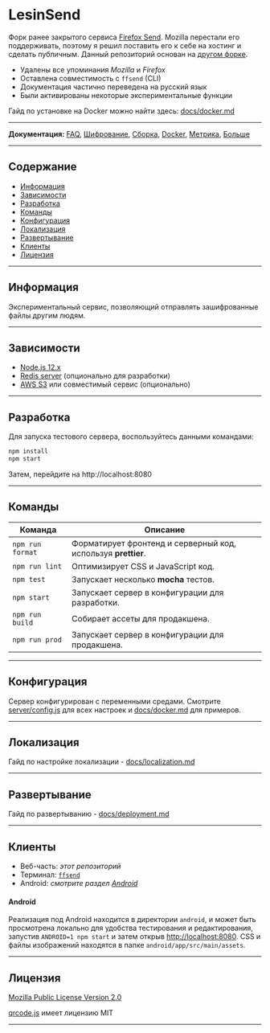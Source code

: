 # LesinSend

Форк ранее закрытого сервиса [Firefox Send](https://github.com/mozilla/send/). Mozilla перестали его поддерживать,
поэтому я решил поставить его к себе на хостинг и сделать публичным. Данный репозиторий основан
на [другом форке](https://github.com/timvisee/send).

- Удалены все упоминания _Mozilla_ и _Firefox_
- Оставлена совместимость с `ffsend` (CLI)
- Документация частично переведена на русский язык
- Были активированы некоторые экспериментальные функции

Гайд по установке на Docker можно найти здесь: [docs/docker.md](docs/docker.md)

---

**Документация:** [FAQ](docs/faq.md), [Шифрование](docs/encryption.md), [Сборка](docs/build.md), [Docker](docs/docker.md), [Метрика](docs/metrics.md), [Больше](docs/)

---

## Содержание

* [Информация](#информация)
* [Зависимости](#зависимости)
* [Разработка](#разработка)
* [Команды](#команды)
* [Конфигурация](#конфигурация)
* [Локализация](#локализация)
* [Развертывание](#развертывание)
* [Клиенты](#клиенты)
* [Лицензия](#лицензия)

---

## Информация

Экспериментальный сервис, позволяющий отправлять зашифрованные файлы другим людям.

---

## Зависимости

- [Node.js 12.x](https://nodejs.org/)
- [Redis server](https://redis.io/) (опционально для разработки)
- [AWS S3](https://aws.amazon.com/s3/) или совместимый сервис (опционально)

---

## Разработка

Для запуска тестового сервера, воспользуйтесь данными командами:

```sh
npm install
npm start
```

Затем, перейдите на http://localhost:8080

---

## Команды

| Команда          | Описание    |
|------------------|-------------|
| `npm run format` | Форматирует фронтенд и серверный код, используя **prettier**.
| `npm run lint`   | Оптимизирует CSS и JavaScript код.
| `npm test`       | Запускает несколько **mocha** тестов.
| `npm start`      | Запускает сервер в конфигурации для разработки.
| `npm run build`  | Собирает ассеты для продакшена.
| `npm run prod`   | Запускает сервер в конфигурации для продакшена.

---

## Конфигурация

Сервер конфигурирован с переменными средами. Смотрите [server/config.js](server/config.js) для всех настроек и [docs/docker.md](docs/docker.md) для примеров.

---

## Локализация

Гайд по настройке локализации - [docs/localization.md](docs/localization.md)

---

## Развертывание

Гайд по развертыванию - [docs/deployment.md](docs/deployment.md)

---

## Клиенты

- Веб-часть: _этот репозиторий_
- Терминал: [`ffsend`](https://github.com/timvisee/ffsend)
- Android: _смотрите раздел [Android](#android)_

#### Android

Реализация под Android находится в директории `android`,
и может быть просмотрена локально для удобства тестирования и редактирования, запустив `ANDROID=1 npm
start` и затем открыв <http://localhost:8080>. CSS и файлы изображений
находятся в папке `android/app/src/main/assets`.

---

## Лицензия

[Mozilla Public License Version 2.0](LICENSE)

[qrcode.js](https://github.com/kazuhikoarase/qrcode-generator) имеет лицензию MIT

---
